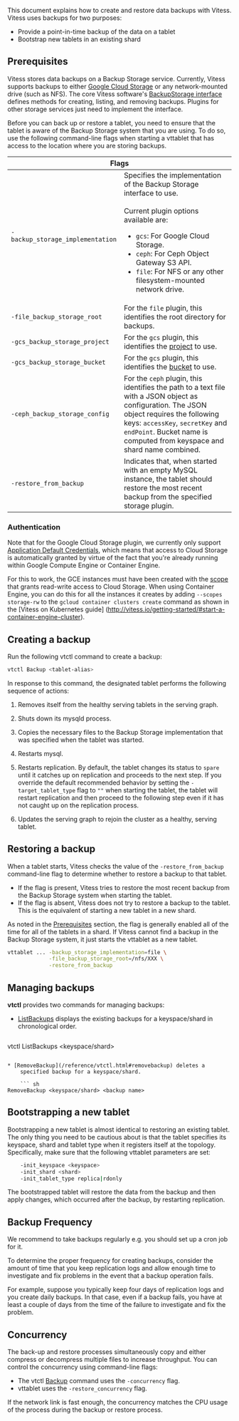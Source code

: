 This document explains how to create and restore data backups with
Vitess. Vitess uses backups for two purposes:

* Provide a point-in-time backup of the data on a tablet
* Bootstrap new tablets in an existing shard

## Prerequisites

Vitess stores data backups on a Backup Storage service. Currently,
Vitess supports backups to either [Google Cloud Storage](https://cloud.google.com/storage/)
or any network-mounted drive (such as NFS). The core Vitess software's
[BackupStorage interface](https://github.com/youtube/vitess/blob/master/go/vt/mysqlctl/backupstorage/interface.go)
defines methods for creating, listing, and removing backups. Plugins for other
storage services just need to implement the interface.

Before you can back up or restore a tablet, you need to ensure that the
tablet is aware of the Backup Storage system that you are using. To do so,
use the following command-line flags when starting a vttablet that has
access to the location where you are storing backups.

<table class="responsive">
  <thead>
    <tr>
      <th colspan="2">Flags</th>
    </tr>
  </thead>
  <tbody>
    <tr>
      <td><nobr><code>-backup_storage_implementation</code></nobr></td>
      <td>Specifies the implementation of the Backup Storage interface to use.<br><br>
          Current plugin options available are:
          <ul>
          <li><code>gcs</code>: For Google Cloud Storage.</li>
          <li><code>ceph</code>: For Ceph Object Gateway S3 API.</li>
          <li><code>file</code>: For NFS or any other filesystem-mounted network drive.</li>
          </ul>
      </td>
    </tr>
    <tr>
      <td><nobr><code>-file_backup_storage_root</code></nobr></td>
      <td>For the <code>file</code> plugin, this identifies the root directory for backups.</td>
    </tr>
    <tr>
      <td><nobr><code>-gcs_backup_storage_project</code></nobr></td>
      <td>For the <code>gcs</code> plugin, this identifies the <a href="https://cloud.google.com/storage/docs/projects">project</a> to use.</td>
    </tr>
    <tr>
      <td><nobr><code>-gcs_backup_storage_bucket</code></nobr></td>
      <td>For the <code>gcs</code> plugin, this identifies the <a href="https://cloud.google.com/storage/docs/concepts-techniques#concepts">bucket</a> to use.</td>
    </tr>
    <tr>
      <td><nobr><code>-ceph_backup_storage_config</code></nobr></td>
      <td>For the <code>ceph</code> plugin, this identifies the path to a text file with a JSON object as configuration. The JSON object requires the following keys: <code>accessKey</code>, <code>secretKey</code> and  <code>endPoint</code>. Bucket name is computed from keyspace and shard name combined.</td>
    </tr>
    <tr>
      <td><nobr><code>-restore_from_backup</code></nobr></td>
      <td>Indicates that, when started with an empty MySQL instance, the tablet should restore the most recent backup from the specified storage plugin.</td>
    </tr>
  </tbody>
</table>

### Authentication

Note that for the Google Cloud Storage plugin, we currently only support
[Application Default Credentials](https://developers.google.com/identity/protocols/application-default-credentials),
which means that access to Cloud Storage is automatically granted by virtue of
the fact that you're already running within Google Compute Engine or Container Engine.

For this to work, the GCE instances must have been created with the
[scope](https://cloud.google.com/compute/docs/authentication#using) that grants
read-write access to Cloud Storage. When using Container Engine, you can do this
for all the instances it creates by adding `--scopes storage-rw` to the
`gcloud container clusters create` command as shown in the [Vitess on Kubernetes guide]
(http://vitess.io/getting-started/#start-a-container-engine-cluster).

## Creating a backup

Run the following vtctl command to create a backup:

``` sh
vtctl Backup <tablet-alias>
```

In response to this command, the designated tablet performs the following sequence of actions:

1. Removes itself from the healthy serving tablets in the serving graph.

1. Shuts down its mysqld process.

1. Copies the necessary files to the Backup Storage implementation
    that was specified when the tablet was started.

1. Restarts mysql.

1. Restarts replication. By default, the tablet changes its status to
    <code>spare</code> until it catches up on replication and proceeds
    to the next step.
    If you override the default recommended behavior by setting the
    <code>-target_tablet_type</code> flag to <code>""</code> when starting the tablet,
    the tablet will restart replication and then proceed to the following
    step even if it has not caught up on the replication process.

1. Updates the serving graph to rejoin the cluster as a healthy, serving tablet.

## Restoring a backup

When a tablet starts, Vitess checks the value of the
<code>-restore_from_backup</code> command-line flag to determine whether
to restore a backup to that tablet.

* If the flag is present, Vitess tries to restore the most recent backup
    from the Backup Storage system when starting the tablet.
* If the flag is absent, Vitess does not try to restore a backup to the
    tablet. This is the equivalent of starting a new tablet in a new shard.

As noted in the [Prerequisites](#prerequisites) section, the flag is
generally enabled all of the time for all of the tablets in a shard.
If Vitess cannot find a backup in the Backup Storage system, it just
starts the vttablet as a new tablet.

``` sh
vttablet ... -backup_storage_implementation=file \
             -file_backup_storage_root=/nfs/XXX \
             -restore_from_backup
```

## Managing backups

**vtctl** provides two commands for managing backups:

* [ListBackups](/reference/vtctl.html#listbackups) displays the
    existing backups for a keyspace/shard in chronological order.

    ``` sh
vtctl ListBackups <keyspace/shard>
```

* [RemoveBackup](/reference/vtctl.html#removebackup) deletes a
    specified backup for a keyspace/shard.

    ``` sh
RemoveBackup <keyspace/shard> <backup name>
```

## Bootstrapping a new tablet

Bootstrapping a new tablet is almost identical to restoring an existing tablet.
The only thing you need to be cautious about is that the tablet specifies its keyspace, shard and tablet type when it registers itself at the topology.
Specifically, make sure that the following vttablet parameters are set:

``` sh
    -init_keyspace <keyspace>
    -init_shard <shard>
    -init_tablet_type replica|rdonly
```

The bootstrapped tablet will restore the data from the backup and then apply changes, which occurred after the backup, by restarting replication.


## Backup Frequency

We recommend to take backups regularly e.g. you should set up a cron
job for it.

To determine the proper frequency for creating backups, consider
the amount of time that you keep replication logs and allow enough
time to investigate and fix problems in the event that a backup
operation fails.

For example, suppose you typically keep four days of replication logs
and you create daily backups. In that case, even if a backup fails,
you have at least a couple of days from the time of the failure to
investigate and fix the problem.
        
## Concurrency

The back-up and restore processes simultaneously copy and either
compress or decompress multiple files to increase throughput. You
can control the concurrency using command-line flags:

* The vtctl [Backup](/reference/vtctl.html#backup) command uses the
    <code>-concurrency</code> flag.
* vttablet uses the <code>-restore_concurrency</code> flag.

If the network link is fast enough, the concurrency matches the CPU
usage of the process during the backup or restore process.

